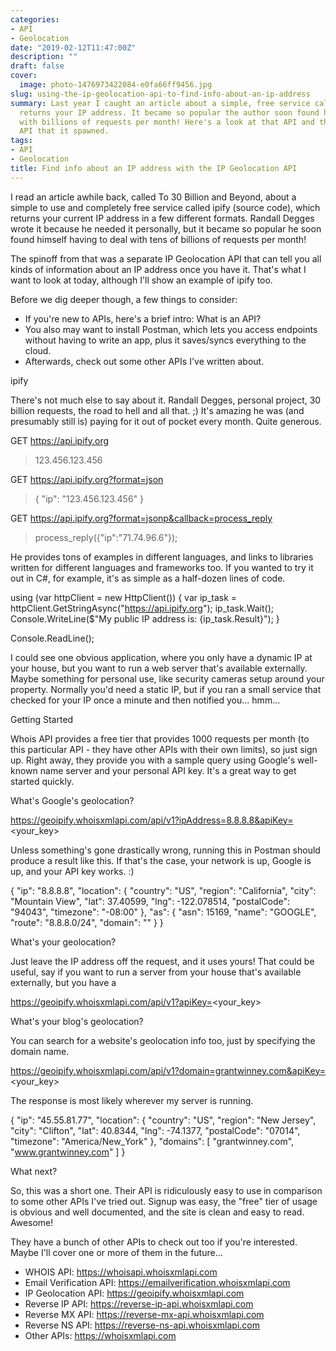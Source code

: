 ```yaml
---
categories:
- API
- Geolocation
date: "2019-02-12T11:47:00Z"
description: ""
draft: false
cover:
  image: photo-1476973422084-e0fa66ff9456.jpg
slug: using-the-ip-geolocation-api-to-find-info-about-an-ip-address
summary: Last year I caught an article about a simple, free service called ipify that
  returns your IP address. It became so popular the author soon found himself dealing
  with billions of requests per month! Here's a look at that API and the IP Geolocation
  API that it spawned.
tags:
- API
- Geolocation
title: Find info about an IP address with the IP Geolocation API
---
```



I read an article awhile back, called To 30 Billion and Beyond, about a simple to use and completely free service called ipify (source code), which returns your current IP address in a few different formats. Randall Degges wrote it because he needed it personally, but it became so popular he soon found himself having to deal with tens of billions of requests per month!

The spinoff from that was a separate IP Geolocation API that can tell you all kinds of information about an IP address once you have it. That's what I want to look at today, although I'll show an example of ipify too.

Before we dig deeper though, a few things to consider:

 * If you're new to APIs, here's a brief intro: What is an API?
 * You also may want to install Postman, which lets you access endpoints without having to write an app, plus it saves/syncs everything to the cloud.
 * Afterwards, check out some other APIs I've written about.


ipify

There's not much else to say about it. Randall Degges, personal project, 30 billion requests, the road to hell and all that. ;) It's amazing he was (and presumably still is) paying for it out of pocket every month. Quite generous.

GET https://api.ipify.org
  > 123.456.123.456

GET https://api.ipify.org?format=json
  > { "ip": "123.456.123.456" }

GET https://api.ipify.org?format=jsonp&callback=process_reply  
  > process_reply({"ip":"71.74.96.6"});

He provides tons of examples in different languages, and links to libraries written for different languages and frameworks too. If you wanted to try it out in C#, for example, it's as simple as a half-dozen lines of code.

using (var httpClient = new HttpClient())
{
    var ip_task = httpClient.GetStringAsync("https://api.ipify.org");
    ip_task.Wait();
    Console.WriteLine($"My public IP address is: {ip_task.Result}");
}

Console.ReadLine();

I could see one obvious application, where you only have a dynamic IP at your house, but you want to run a web server that's available externally. Maybe something for personal use, like security cameras setup around your property. Normally you'd need a static IP, but if you ran a small service that checked for your IP once a minute and then notified you... hmm...


Getting Started

Whois API provides a free tier that provides 1000 requests per month (to this particular API - they have other APIs with their own limits), so just sign up. Right away, they provide you with a sample query using Google's well-known name server and your personal API key. It's a great way to get started quickly.


What's Google's geolocation?

https://geoipify.whoisxmlapi.com/api/v1?ipAddress=8.8.8.8&apiKey=<your_key>

Unless something's gone drastically wrong, running this in Postman should produce a result like this. If that's the case, your network is up, Google is up, and your API key works. :)

{
    "ip": "8.8.8.8",
    "location": {
        "country": "US",
        "region": "California",
        "city": "Mountain View",
        "lat": 37.40599,
        "lng": -122.078514,
        "postalCode": "94043",
        "timezone": "-08:00"
    },
    "as": {
        "asn": 15169,
        "name": "GOOGLE",
        "route": "8.8.8.0/24",
        "domain": ""
    }
}


What's your geolocation?

Just leave the IP address off the request, and it uses yours! That could be useful, say if you want to run a server from your house that's available externally, but you have a

https://geoipify.whoisxmlapi.com/api/v1?apiKey=<your_key>


What's your blog's geolocation?

You can search for a website's geolocation info too, just by specifying the domain name.

https://geoipify.whoisxmlapi.com/api/v1?domain=grantwinney.com&apiKey=<your_key>

The response is most likely wherever my server is running.

{
    "ip": "45.55.81.77",
    "location": {
        "country": "US",
        "region": "New Jersey",
        "city": "Clifton",
        "lat": 40.8344,
        "lng": -74.1377,
        "postalCode": "07014",
        "timezone": "America/New_York"
    },
    "domains": [
        "grantwinney.com",
        "www.grantwinney.com"
    ]
}


What next?

So, this was a short one. Their API is ridiculously easy to use in comparison to some other APIs I've tried out. Signup was easy, the "free" tier of usage is obvious and well documented, and the site is clean and easy to read. Awesome!

They have a bunch of other APIs to check out too if you're interested. Maybe I'll cover one or more of them in the future...

 * WHOIS API: https://whoisapi.whoisxmlapi.com
 * Email Verification API: https://emailverification.whoisxmlapi.com
 * IP Geolocation API: https://geoipify.whoisxmlapi.com
 * Reverse IP API: https://reverse-ip-api.whoisxmlapi.com
 * Reverse MX API: https://reverse-mx-api.whoisxmlapi.com
 * Reverse NS API: https://reverse-ns-api.whoisxmlapi.com
 * Other APIs: https://whoisxmlapi.com
